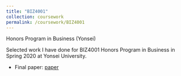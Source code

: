 ```yaml
---
title: "BIZ4001"
collection: coursework
permalink: /coursework/BIZ4001
---
```


Honors Program in Business (Yonsei)

Selected work I have done for BIZ4001 Honors Program in Business in Spring 2020 at Yonsei University.

- Final paper: [paper](https://github.com/ericsclee/ericsclee.github.io/blob/master/files/BIZ4001_paper.pdf)
